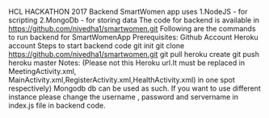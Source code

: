 HCL HACKATHON 2017
Backend
SmartWomen app uses 1.NodeJS - for scripting 2.MongoDb - for storing data
The code for backend is available in ​https://github.com/nivedha1/smartwomen.git Following are the commands to run backend for SmartWomenApp
Prerequisites:
Github Account
Heroku account
Steps to start backend code
git init
git clone ​https://github.com/nivedha1/smartwomen.git git pull
heroku create
git push heroku master
Notes: (Please not this Heroku url.It must be replaced in MeetingActivity.xml, MainActivity.xml,RegisterActivity.xml,HealthActivity.xml) in one spot respectively)
Mongodb db can be used as such.
If you want to use different instance please change the username , password and servername in index.js file in backend code.

